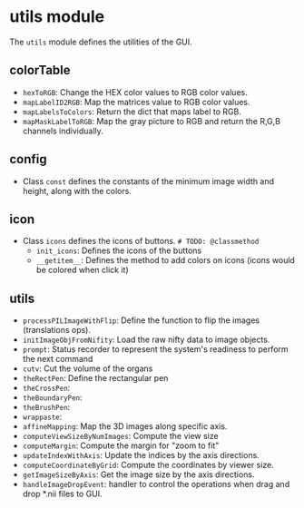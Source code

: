 # utils module
The `utils` module defines the utilities of the GUI.

## colorTable

* `hexToRGB`: Change the HEX color values to RGB color values.
* `mapLabelID2RGB`: Map the matrices value to RGB color values.
* `mapLabelsToColors`: Return the dict that maps label to RGB.
* `mapMaskLabelToRGB`: Map the gray picture to RGB and return the R,G,B channels individually.

## config

* Class `const` defines the constants of the minimum image width and height, along with the colors.

## icon

* Class `icons` defines the icons of buttons. `# TODO: @classmethod`
    * `init_icons`: Defines the icons of the buttons
    * `__getitem__`: Defines the method to add colors on icons (icons would be colored when click it)

## utils

* `processPILImageWithFlip`: Define the function to flip the images (translations ops).
* `initImageObjFromNifity`: Load the raw nifty data to image objects.
* `prompt`: Status recorder to represent the system's readiness to perform the next command
* `cutv`: Cut the volume of the organs
* `theRectPen`: Define the rectangular pen
* `theCrossPen`: 
* `theBoundaryPen`: 
* `theBrushPen`:
* `wrappaste`:
* `affineMapping`: Map the 3D images along specific axis.
* `computeViewSizeByNumImages`: Compute the view size 
* `computeMargin`: Compute the margin for "zoom to fit"
* `updateIndexWithAxis`: Update the indices by the axis directions.
* `computeCoordinateByGrid`: Compute the coordinates by viewer size.
* `getImageSizeByAxis`: Get the image size by the axis directions.
* `handleImageDropEvent`: handler to control the operations when drag and drop *.nii files to GUI. 
